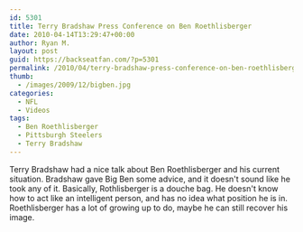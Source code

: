 ```yaml
---
id: 5301
title: Terry Bradshaw Press Conference on Ben Roethlisberger
date: 2010-04-14T13:29:47+00:00
author: Ryan M.
layout: post
guid: https://backseatfan.com/?p=5301
permalink: /2010/04/terry-bradshaw-press-conference-on-ben-roethlisberger/
thumb:
  - /images/2009/12/bigben.jpg
categories:
  - NFL
  - Videos
tags:
  - Ben Roethlisberger
  - Pittsburgh Steelers
  - Terry Bradshaw
---
```


<div class="entry">
  <p>
  </p>

  <p>
    Terry Bradshaw had a nice talk about Ben Roethlisberger and his current situation. Bradshaw gave Big Ben some advice, and it doesn't sound like he took any of it. Basically, Rothlisberger is a douche bag. He doesn't know how to act like an intelligent person, and has no idea what position he is in. Roethlisberger has a lot of growing up to do, maybe he can still recover his image.
  </p>
</div>
